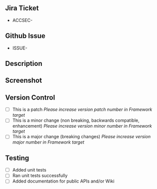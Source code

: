 <!-- Thanks for contributing to Twilio Verify. Please consider this template for your PR -->
<!-- Title format: [Ticket Number/Issue Number] - Brief description -->
<!-- Assignee: Please assign yourself to this PR -->
<!-- Labels: Please add proper labels accordingly (task, bug, housekeeping, etc) -->


<!-- Ticket: Please add the Jira ticket number or the Github issue number according to your case -->
## Jira Ticket
- ACCSEC-

## Github Issue
- ISSUE-

<!-- Description: Please add a detailed description of your contribution. Include associated PRs or dependencies. If you're opening an integration PR, please add proper checklist of remaining items and tag this PR with a "DO NOT MERGE YET" -->
## Description

<!-- Screenshot: When possible add a screenshot or gif showing your changes if not you can remove this section -->
## Screenshot

## Version Control
- [ ] This is a patch
  _Please increase version patch number in Framework target_
- [ ] This is a minor change (non breaking, backwards compatible, enhancement) 
  _Please increase version minor number in Framework target_
- [ ] This is a major change (breaking changes) 
  _Please increase version major number in Framework target_

## Testing
- [ ] Added unit tests
- [ ] Ran unit tests successfully
- [ ] Added documentation for public APIs and/or Wiki
